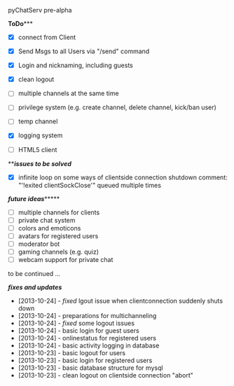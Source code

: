 pyChatServ pre-alpha

********************************ToDo***********************************

- [x] connect from Client
- [x] Send Msgs to all Users via "/send" command
- [x] Login and nicknaming, including guests
- [x] clean logout
- [ ] multiple channels at the same time
- [ ] privilege system (e.g. create channel, delete channel, kick/ban user)
- [ ] temp channel
- [x] logging system

- [ ] HTML5 client

***************************issues to be solved*************************

- [X] infinite loop on some ways of clientside connection shutdown
      comment: "'!exited clientSockClose'" queued multiple times

***************************future ideas********************************

- [ ] multiple channels for clients
- [ ] private chat system
- [ ] colors and emoticons
- [ ] avatars for registered users
- [ ] moderator bot
- [ ] gaming channels (e.g. quiz)
- [ ] webcam support for private chat

to be continued ...

***************************fixes and updates***************************

- [2013-10-24] - *fixed* lgout issue when clientconnection suddenly shuts down
- [2013-10-24] - preparations for multichanneling
- [2013-10-24] - *fixed* some logout issues
- [2013-10-24] - basic login for guest users
- [2013-10-24] - onlinestatus for registered users
- [2013-10-24] - basic activity logging in database
- [2013-10-23] - basic logout for users
- [2013-10-23] - basic login for registered users
- [2013-10-23] - basic database structure for mysql
- [2013-10-23] - clean logout on clientside connection "abort"